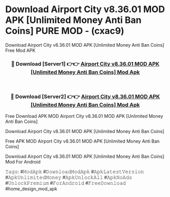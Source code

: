 # Download Airport City v8.36.01 MOD APK [Unlimited Money Anti Ban Coins] PURE MOD - (cxac9)
Download Airport City v8.36.01 MOD APK [Unlimited Money Anti Ban Coins] Free Mod APK

<div align="center">
<h3>🔴 Download [Server1] 👉👉 <a href="https://apk-comot.site?title=Airport_City_v8.36.01_MOD_APK_[Unlimited_Money_Anti_Ban_Coins]">Airport City v8.36.01 MOD APK [Unlimited Money Anti Ban Coins] Mod Apk</a></h3><br>

<h3>🔴 Download [Server2] 👉👉 <a href="https://apk-comot.site?title=Airport_City_v8.36.01_MOD_APK_[Unlimited_Money_Anti_Ban_Coins]">Airport City v8.36.01 MOD APK [Unlimited Money Anti Ban Coins] Mod Apk</a></h3>
</div>


Free Download APK MOD Airport City v8.36.01 MOD APK [Unlimited Money Anti Ban Coins]

Download Airport City v8.36.01 MOD APK [Unlimited Money Anti Ban Coins] 

Free APK MOD Airport City v8.36.01 MOD APK [Unlimited Money Anti Ban Coins] 

Download Airport City v8.36.01 MOD APK [Unlimited Money Anti Ban Coins] Mod For Android

𝚃𝚊𝚐𝚜: #𝙼𝚘𝚍𝙰𝚙𝚔 #𝙳𝚘𝚠𝚗𝚕𝚘𝚊𝚍𝙼𝚘𝚍𝙰𝚙𝚔 #𝙰𝚙𝚔𝙻𝚊𝚝𝚎𝚜𝚝𝚅𝚎𝚛𝚜𝚒𝚘𝚗 #𝙰𝚙𝚔𝚄𝚗𝚕𝚒𝚖𝚒𝚝𝚎𝚍𝙼𝚘𝚗𝚎𝚢 #𝙰𝚙𝚔𝚄𝚗𝚕𝚘𝚌𝚔𝙰𝚕𝚕 #𝙰𝚙𝚔𝙽𝚘𝙰𝚍𝚜 #𝚄𝚗𝚕𝚘𝚌𝚔𝙿𝚛𝚎𝚖𝚒𝚞𝚖 #𝙵𝚘𝚛𝙰𝚗𝚍𝚛𝚘𝚒𝚍 #𝙵𝚛𝚎𝚎𝙳𝚘𝚠𝚗𝚕𝚘𝚊𝚍 #home_design_mod_apk